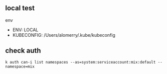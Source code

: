 ## local test

env

- ENV: LOCAL
- KUBECONFIG: /Users/alomerry/.kube/kubeconfig

## check auth

`k auth can-i list namespaces --as=system:serviceaccount:mix:default --namespace=mix`
